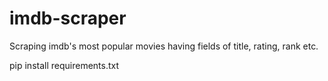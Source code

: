 # imdb-scraper
Scraping imdb's most popular movies having fields of title, rating, rank etc.

pip install requirements.txt
